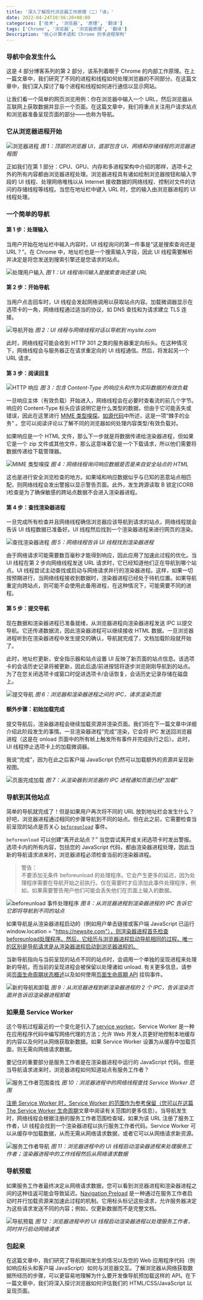 ```yaml
---
title: '深入了解现代浏览器工作原理（二）「译」'
date: 2022-04-24T10:56:20+08:00
categories: ['技术', '浏览器', '原理', '翻译']
tags: ['Chrome', '浏览器', '浏览器原理', '翻译']
Description: '核心计算术语和 Chrome 的多进程架构'
---
```


### 导航中会发生什么

这是 4 部分博客系列的第 2 部分，该系列着眼于 Chrome 的内部工作原理。在上一篇文章中，我们研究了不同的进程和线程如何处理浏览器的不同部分。在这篇文章中，我们深入探讨了每个进程和线程如何进行通信以显示网站。

让我们看一个简单的网页浏览用例：你在浏览器中输入一个 URL，然后浏览器从互联网上获取数据并显示一个页面。在这篇文章中，我们将重点关注用户请求站点和浏览器准备呈现页面的部分——也称为导航。

### 它从浏览器进程开始

![浏览器进程](https://cdn.jsdelivr.net/gh/mopig/oss@master/uPic/202204/GSzlSm.jpg)
_图 1：顶部的浏览器 UI，底部包含 UI、网络和存储线程的浏览器进程图_

正如我们在第 1 部分：CPU、GPU、内存和多进程架构中介绍的那样，选项卡之外的所有内容都由浏览器进程处理。浏览器进程具有诸如绘制浏览器按钮和输入字段的 UI 线程、处理网络堆栈以从 Internet 接收数据的网络线程、控制对文件的访问的存储线程等线程。当您在地址栏中键入 URL 时，您的输入由浏览器进程的 UI 线程处理。

### 一个简单的导航

#### 第 1 步：处理输入

当用户开始在地址栏中输入内容时，UI 线程询问的第一件事是“这是搜索查询还是 URL？”。在 Chrome 中，地址栏也是一个搜索输入字段，因此 UI 线程需要解析并决定是将您发送到搜索引擎还是您请求的站点。

![处理用户输入](https://cdn.jsdelivr.net/gh/mopig/oss@master/uPic/202204/A5eTW5.jpg)
_图 1：UI 线程询问输入是搜索查询还是 URL_

#### 第 2 步：开始导航

当用户点击回车时，UI 线程会发起网络调用以获取站点内容。加载微调器显示在选项卡的一角，网络线程通过适当的协议，如 DNS 查找和为请求建立 TLS 连接。

![导航开始](https://cdn.jsdelivr.net/gh/mopig/oss@master/uPic/202204/Of6NdY.jpg)
_图 2：UI 线程与网络线程对话以导航到 mysite.com_

此时，网络线程可能会收到 HTTP 301 之类的服务器重定向标头。在这种情况下，网络线程会与服务器正在请求重定向的 UI 线程通信。然后，将发起另一个 URL 请求。

#### 第 3 步：阅读回复

![HTTP 响应](https://cdn.jsdelivr.net/gh/mopig/oss@master/uPic/202204/7wMUX8.jpg)
_图 3：包含 Content-Type 的响应头和作为实际数据的有效负载_

一旦响应主体（有效负载）开始进入，网络线程会在必要时查看流的前几个字节。响应的 Content-Type 标头应该说明它是什么类型的数据，但由于它可能丢失或错误，因此在这里进行 [MIME 类型嗅探](https://developer.mozilla.org/docs/Web/HTTP/Basics_of_HTTP/MIME_types)。[如源代码](https://cs.chromium.org/chromium/src/net/base/mime_sniffer.cc?sq=package:chromium&dr=CS&l=5)中所述，这是一项“棘手的业务” 。您可以阅读评论以了解不同的浏览器如何处理内容类型/有效负载对。

如果响应是一个 HTML 文件，那么下一步就是将数据传递给渲染器进程，但如果它是一个 zip 文件或其他文件，那么这意味着它是一个下载请求，所以他们需要将数据传递给下载管理器。

![MIME 类型嗅探](https://cdn.jsdelivr.net/gh/mopig/oss@master/uPic/202204/Ya3VJK.jpg)
_图 4：网络线程询问响应数据是否是来自安全站点的 HTML_

这也是进行安全浏览检查的地方。如果域和响应数据似乎与已知的恶意站点相匹配，则网络线程会发出警报以显示警告页面。此外，发生跨源读取 B 锁定(CORB )检查是为了确保敏感的跨站点数据不会进入渲染器进程。

#### 第 4 步：查找渲染器进程

一旦完成所有检查并且网络线程确信浏览器应该导航到请求的站点，网络线程就会告诉 UI 线程数据已准备好。UI 线程然后找到一个渲染器进程来进行网页的渲染。

![查找渲染器进程](https://cdn.jsdelivr.net/gh/mopig/oss@master/uPic/202204/rqNurT.jpg)
_图 5：网络线程告诉 UI 线程找到渲染器进程_

由于网络请求可能需要数百毫秒才能得到响应，因此应用了加速此过程的优化。当 UI 线程在第 2 步向网络线程发送 URL 请求时，它已经知道他们正在导航到哪个站点。UI 线程尝试主动查找或启动与网络请求并行的渲染器进程。这样，如果一切按预期进行，当网络线程接收到数据时，渲染器进程已经处于待机位置。如果导航重定向跨站点，则可能不会使用此备用进程，在这种情况下，可能需要不同的进程。

#### 第 5 步：提交导航

现在数据和渲染器进程已准备就绪，从浏览器进程向渲染器进程发送 IPC 以提交导航。它还传递数据流，因此渲染器进程可以继续接收 HTML 数据。一旦浏览器进程听到在渲染器进程中发生提交的确认，导航就完成了，文档加载阶段就开始了。

此时，地址栏更新，安全指示器和站点设置 UI 反映了新页面的站点信息。该选项卡的会话历史记录将被更新，因此后退/前进按钮将逐步浏览刚刚导航到的站点。为了在您关闭选项卡或窗口时促进选项卡/会话恢复，会话历史记录存储在磁盘上。

![提交导航](https://cdn.jsdelivr.net/gh/mopig/oss@master/uPic/202204/DRh1s5.jpg)
_图 6：浏览器和渲染器进程之间的 IPC，请求渲染页面_

#### 额外步骤：初始加载完成

提交导航后，渲染器进程会继续加载资源并渲染页面。我们将在下一篇文章中详细介绍此阶段发生的事情。一旦渲染器进程“完成”渲染，它会将 IPC 发送回浏览器进程（这是在 onload 页面中的所有帧上触发所有事件并完成执行之后）。此时，UI 线程停止选项卡上的加载微调器。

我说“完成”，因为在此之后客户端 JavaScript 仍然可以加载额外的资源并呈现新视图。

![页面完成加载](https://cdn.jsdelivr.net/gh/mopig/oss@master/uPic/202204/wk4gI7.jpg)
_图 7：从渲染器到浏览器的 IPC 进程通知页面已经“加载”_

### 导航到其他站点

简单的导航就完成了！但是如果用户再次将不同的 URL 放到地址栏会发生什么？好吧，浏览器进程通过相同的步骤导航到不同的站点。但在此之前，它需要检查当前呈现的站点是否关心 [`beforeunload`](https://developer.mozilla.org/docs/Web/Events/beforeunload) 事件。

`beforeunload` 可以创建“离开此站点？” 当您尝试离开或关闭选项卡时发出警报。选项卡内的所有内容，包括您的 JavaScript 代码，都由渲染器进程处理，因此当新的导航请求进来时，浏览器进程必须检查当前的渲染器进程。

> 警告：  
> 不要添加无条件 beforeunload 的处理程序。它会产生更多的延迟，因为处理程序需要在导航开始之前执行。仅在需要时才应添加此事件处理程序，例如，如果需要警告用户他们可能会丢失他们在页面上输入的数据。

![beforeunload 事件处理程序](https://cdn.jsdelivr.net/gh/mopig/oss@master/uPic/202204/b61Cky.jpg)
_图 8：从浏览器进程到渲染器进程的 IPC 告诉它它即将导航到不同的站点_

如果导航是从渲染器进程启动的（例如用户单击链接或客户端 JavaScript 已运行 window.location = "https://newsite.com"），则渲染器进程首先检查beforeunload处理程序。然后，它经历与浏览器进程启动导航相同的过程。唯一的区别是导航请求是从渲染器进程启动到浏览器进程的。

当新导航指向与当前呈现的站点不同的站点时，会调用一个单独的呈现进程来处理新的导航，而当前的呈现进程会被保留以处理诸如 unload. 有关更多信息，请参阅[页面生命周期状态概述](https://developers.google.com/web/updates/2018/07/page-lifecycle-api#overview_of_page_lifecycle_states_and_events)以及如何使用[页面生命周期 API](https://developers.google.com/web/updates/2018/07/page-lifecycle-api) 挂钩事件。

![新的导航和卸载](https://cdn.jsdelivr.net/gh/mopig/oss@master/uPic/202204/QalfkS.jpg)
_图 9：从浏览器进程到新渲染器进程的 2 个 IPC，告诉渲染页面并告诉旧渲染器进程卸载_

### 如果是 Service Worker

这个导航过程最近的一个变化是引入了[service worker](https://developers.google.com/web/fundamentals/primers/service-workers/)。Service Worker 是一种在应用程序代码中编写网络代理的方法；允许 Web 开发人员更好地控制本地缓存的内容以及何时从网络获取新数据。如果 Service Worker 设置为从缓存中加载页面，则无需向网络请求数据。

要记住的重要部分是服务工作者是在渲染器进程中运行的 JavaScript 代码。但是当导航请求进来时，浏览器进程如何知道站点有服务工作者？

![服务工作者范围查找](https://cdn.jsdelivr.net/gh/mopig/oss@master/uPic/202204/0s8VxB.jpg)
_图 10：浏览器进程中的网络线程查找 Service Worker 范围_

[注册 Service Worker 时，Service Worker 的范围作为参考保留（您可以在这篇 The Service Worker 生命周期](https://developers.google.com/web/fundamentals/primers/service-workers/lifecycle)文章中阅读有关范围的更多信息）。当导航发生时，网络线程会根据注册的服务工作者范围检查域，如果为该 URL 注册了服务工作者，UI 线程会找到一个渲染器进程以执行服务工作者代码。Service Worker 可以从缓存中加载数据，从而无需从网络请求数据，或者它可以从网络请求新资源。

![服务工作者导航](https://cdn.jsdelivr.net/gh/mopig/oss@master/uPic/202204/Q2dStC.jpg)
_图 11：浏览器进程中的 UI 线程启动渲染器进程来处理服务工作者；渲染器进程中的工作线程然后从网络请求数据_

### 导航预载

如果服务工作者最终决定从网络请求数据，您可以看到浏览器进程和渲染器进程之间的这种往返可能会导致延迟。[Navigation Preload](https://developers.google.com/web/updates/2017/02/navigation-preload) 是一种通过在服务工作者启动时并行加载资源来加速此过程的机制。它用标头标记这些请求，允许服务器决定为这些请求发送不同的内容；例如，仅更新数据而不是完整文档。

![导航预载](https://cdn.jsdelivr.net/gh/mopig/oss@master/uPic/202204/HwLdbZ.jpg)
_图 12：浏览器进程中的 UI 线程启动渲染器进程以处理服务工作者，同时并行启动网络请求_

### 包起来

在这篇文章中，我们研究了导航期间发生的情况以及您的 Web 应用程序代码（例如响应标头和客户端 JavaScript）如何与浏览器交互。了解浏览器从网络获取数据所经历的步骤，可以更容易地理解为什么要开发像导航预加载这样的 API。在下一篇文章中，我们将深入探讨浏览器如何评估我们的 HTML/CSS/JavaScript 以呈现页面。
